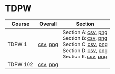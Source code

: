 # TDPW

| Course | Overall | Section |
| ------ | ------- | ------- |
| TDPW 1 | [csv](https://github.com/UCSD-Historical-Enrollment-Data/2025Spring/blob/main/overall/TDPW%201.csv), [png](https://raw.githubusercontent.com/UCSD-Historical-Enrollment-Data/2025Spring/main/plot_overall/TDPW%201.png) | Section A: [csv](https://github.com/UCSD-Historical-Enrollment-Data/2025Spring/blob/main/section/TDPW%201_A.csv), [png](https://raw.githubusercontent.com/UCSD-Historical-Enrollment-Data/2025Spring/main/plot_section/TDPW%201_A.png)<br>Section B: [csv](https://github.com/UCSD-Historical-Enrollment-Data/2025Spring/blob/main/section/TDPW%201_B.csv), [png](https://raw.githubusercontent.com/UCSD-Historical-Enrollment-Data/2025Spring/main/plot_section/TDPW%201_B.png)<br>Section C: [csv](https://github.com/UCSD-Historical-Enrollment-Data/2025Spring/blob/main/section/TDPW%201_C.csv), [png](https://raw.githubusercontent.com/UCSD-Historical-Enrollment-Data/2025Spring/main/plot_section/TDPW%201_C.png)<br>Section D: [csv](https://github.com/UCSD-Historical-Enrollment-Data/2025Spring/blob/main/section/TDPW%201_D.csv), [png](https://raw.githubusercontent.com/UCSD-Historical-Enrollment-Data/2025Spring/main/plot_section/TDPW%201_D.png)<br>Section E: [csv](https://github.com/UCSD-Historical-Enrollment-Data/2025Spring/blob/main/section/TDPW%201_E.csv), [png](https://raw.githubusercontent.com/UCSD-Historical-Enrollment-Data/2025Spring/main/plot_section/TDPW%201_E.png) |
| TDPW 102 | [csv](https://github.com/UCSD-Historical-Enrollment-Data/2025Spring/blob/main/overall/TDPW%20102.csv), [png](https://raw.githubusercontent.com/UCSD-Historical-Enrollment-Data/2025Spring/main/plot_overall/TDPW%20102.png) |  |
